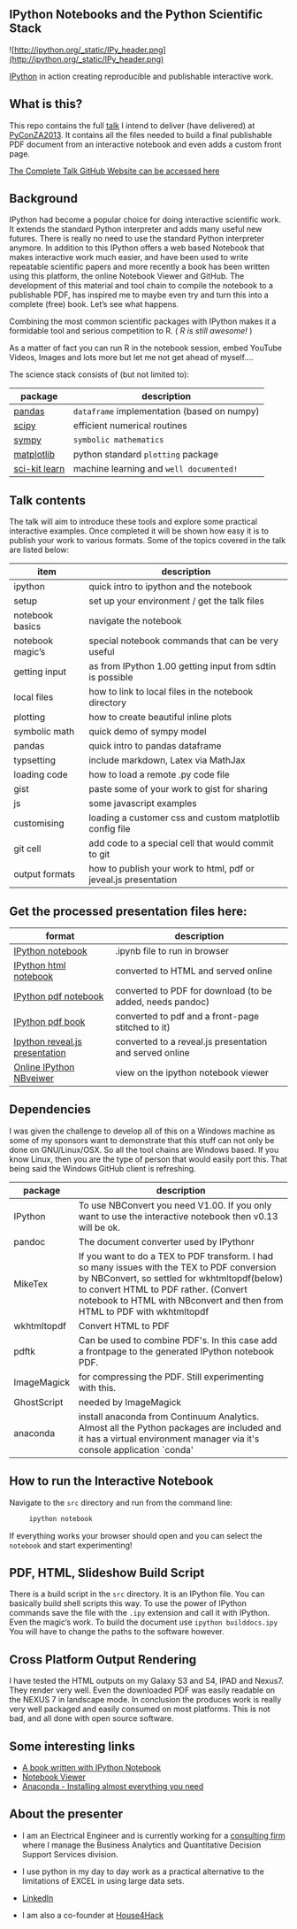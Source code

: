 IPython Notebooks and the Python Scientific Stack
---

![http://ipython.org/_static/IPy_header.png](http://ipython.org/_static/IPy_header.png)

[IPython](http://ipython.org/) in action creating reproducible and publishable interactive work.

What is this?
------

This repo contains the full [talk](http://za.pycon.org/talks/10/) I intend to deliver (have delivered) at [PyConZA2013](http://za.pycon.org/). It contains all the files needed to build a final publishable PDF document from an interactive notebook and even adds a custom front page.

[The Complete Talk GitHub Website can be accessed here][6]

Background
-------------
IPython had become a popular choice for doing interactive scientific work. It extends the standard Python interpreter and adds many useful new futures. There is really no need to use the standard Python interpreter anymore.
In addition to this IPython offers a web based Notebook that makes interactive work much easier, and have been used to write repeatable scientific papers and more recently a book has been written using this platform, the online Notebook Viewer and GitHub. The development of this material and tool chain to compile the notebook to a publishable PDF, has inspired me to maybe even try and turn this into a complete (free) book. Let’s see what happens.

Combining the most common scientific packages with IPython makes it a formidable tool and serious competition to R. ( _R is still awesome!_ )

As a matter of fact you can run R in the notebook session, embed YouTube Videos, Images and lots more but let me not get ahead of myself....

The science stack consists of (but not limited to):

package  |  description
---  |  ---
[pandas][1]  |  `dataframe` implementation (based on numpy)
[scipy][2]  |  efficient numerical routines
[sympy][3]  |  `symbolic mathematics`
[matplotlib][4]  |  python standard `plotting` package
[sci-kit learn][5] | machine learning and `well documented!`

Talk contents
--------
The talk will aim to introduce these tools and explore some practical interactive examples. Once completed it will be shown how easy it is to publish your work to various formats. Some of the topics covered in the talk are listed below:

item   | description
---- |  -------
ipython | quick intro to ipython and the notebook
setup  | set up your environment / get the talk files
notebook basics | navigate the notebook
notebook magic’s | special notebook commands that can be very useful
getting input   | as from IPython 1.00 getting input from sdtin is possible
local files | how to link to local files in the notebook directory
plotting	| how to create beautiful inline plots
symbolic math | quick demo of sympy model
pandas  | quick intro to pandas dataframe
typsetting | include markdown, Latex via MathJax
loading code | how to load a remote .py code file
gist         | paste some of your work to gist for sharing
js		| some javascript examples
customising | loading a customer css and custom matplotlib config file
git cell    | add code to a special cell that would commit to git
output formats | how to publish your work to html, pdf or jeveal.js presentation


Get the processed presentation files here:
------
format  | description
------- | ------------
[IPython notebook](https://github.com/Tooblippe/zapycon2013_ipython_science/blob/master/src/pycon13_ipython.ipynb)  |  .ipynb file to run in browser
[IPython html notebook](http://htmlpreview.github.io/?https://github.com/Tooblippe/zapycon2013_ipython_science/blob/master/src/output/pycon13_ipython.html) | converted to HTML and served online
[IPython pdf notebook](https://github.com/Tooblippe/zapycon2013_ipython_science/blob/master/src/output/pycon13_ipython_pdf.pdf?raw=true)  | converted to PDF for download (to be added, needs pandoc)
[IPython pdf book](https://github.com/Tooblippe/zapycon2013_ipython_science/blob/master/src/output/pycon13_ipython_complete.pdf?raw=true)  | converted to pdf and a front-page stitched to it)
[Ipython reveal.js presentation](http://htmlpreview.github.io/?https://github.com/Tooblippe/zapycon2013_ipython_science/blob/master/src/output/pycon13_ipython.slides.html#/) | converted to a reveal.js presentation and served online
[Online IPython NBveiwer](http://nbviewer.ipython.org/urls/raw.github.com/Tooblippe/zapycon2013_ipython_science/master/src/pycon13_ipython.ipynb)  | view on the ipython notebook viewer


Dependencies
-------------
I was given the challenge to develop all of this on a Windows machine as some of my sponsors want to demonstrate that this stuff can not only be done on GNU/Linux/OSX. So all the tool chains are Windows based. If you know Linux, then you are the type of person that would easily port this. That being said the Windows GitHub client is refreshing.

package  |  description
-------- | ------------
IPython  | To use NBConvert you need V1.00. If you only want to use the interactive notebook then v0.13 will be ok.
pandoc 	 | The document converter used by IPythonr
MikeTex  | If you want to do a TEX to PDF transform. I had so many issues with the TEX to PDF conversion by NBConvert, so settled for wkhtmltopdf(below) to convert HTML to PDF rather. (Convert notebook to HTML with NBconvert and then from HTML to PDF with wkhtmltopdf
wkhtmltopdf  | Convert HTML to PDF
pdftk   |  Can be used to combine PDF's. In this case add a frontpage to the generated IPython notebook PDF.
ImageMagick | for compressing the PDF. Still experimenting with this.
GhostScript | needed by ImageMagick
anaconda  | install anaconda from Continuum Analytics. Almost all the Python packages are included and it has a virtual environment manager via it's console application `conda'

 
How to run the Interactive Notebook
--------
Navigate to the `src` directory and run from the command line:

 ```python
      ipython notebook
```

If everything works your browser should open and you can select the `notebook` and start experimenting!
 
PDF, HTML, Slideshow Build Script
------------
There is a build script in the `src` directory. It is an IPython file. You can basically build shell scripts this way. To use the power of IPython commands save the file with the `.ipy` extension and call it with IPython. Even the magic’s work. To build the document use `ipython builddocs.ipy` You will have to change the paths to the software however.

Cross Platform Output Rendering
--------
I have tested the HTML outputs on my Galaxy S3 and S4, IPAD and Nexus7. They render very well. Even the downloaded PDF was easily readable on the NEXUS 7 in landscape mode. In conclusion the produces work is really very well packaged and easily consumed on most platforms. This is not bad, and all done with open source software.

Some interesting links
-----------------------
* [A book written with IPython Notebook][7]
* [Notebook Viewer][8]
* [Anaconda - Installing almost everything you need][9]


About the presenter
----------
* I am an Electrical Engineer and is currently working for a [consulting firm][10] where I manage the Business Analytics and Quantitative Decision Support Services division.
* I use python in my day to day work as a practical alternative to the limitations of EXCEL in using large data sets.
* [LinkedIn][11]
* I am also a co-founder at [House4Hack][12]



  [1]: http://pandas.pydata.org/
  [2]: http://www.scipy.org/
  [3]: http://sympy.org/en/index.html
  [4]: http://matplotlib.org/
  [5]: http://scikit-learn.org/
  [6]: http://tooblippe.github.io/zapycon2013_ipython_science
  [7]: http://camdavidsonpilon.github.io/Probabilistic-Programming-and-Bayesian-Methods-for-Hackers/
  [8]: http://nbviewer.ipython.org/
  [9]: http://www.continuum.io/downloads
  [10]: http://www.eon.co.za/index.php/our-services-main/our-services/business-analytics
  [11]: http://www.linkedin.com/in/tobienortje
  [12]: http://www.house4hack.co.za/
